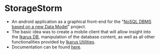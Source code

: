 # StorageStorm 
- An android application as a graphical front-end for the "[NoSQL DBMS based on a new Data Model](https://coronet.iicm.tugraz.at/wbtmaster/roomLibC.htm?ru_master)" project.
- The basic idea was to create a mobile client that will allow insight into the [Ikarus DB](https://github.com/RHohensinner/bakk_19), manipulation of the database content, as well as all other functionalities provided by [Ikarus Utilities](https://github.com/Donutellko/IkarusUtilities).
- Documentation can be found [here](https://github.com/birkoof/storageStorm/blob/master/StorageStorm%20-%20documentation.pdf).
